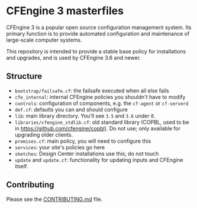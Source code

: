# CFEngine 3 masterfiles

CFEngine 3 is a popular open source configuration management system. Its primary
function is to provide automated configuration and maintenance of large-scale
computer systems.

This repository is intended to provide a stable base policy for
installations and upgrades, and is used by CFEngine 3.6 and newer.

## Structure

* `bootstrap/failsafe.cf`: the failsafe executed when all else fails
* `cfe_internal`: internal CFEngine policies you shouldn't have to modify
* `controls`: configuration of components, e.g. the `cf-agent` or `cf-serverd`
* `def.cf`: defaults you can and should configure
* `lib`: main library directory.  You'll see `3.5` and `3.6` under it.
* `libraries/cfengine_stdlib.cf`: old standard library (COPBL, used to be in https://github.com/cfengine/copbl).  Do not use; only available for upgrading older clients.
* `promises.cf`: main policy, you will need to configure this
* `services`: your site's policies go here
* `sketches`: Design Center installations use this; do not touch
* `update` and `update.cf`: functionality for updating inputs and CFEngine itself.

## Contributing

Please see the [CONTRIBUTING.md](https://github.com/cfengine/masterfiles/blob/master/CONTRIBUTING.md) file.
